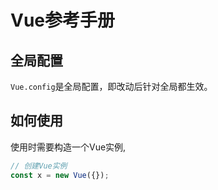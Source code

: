 <!-- omit from toc -->
# Vue参考手册

##  全局配置

`Vue.config`是全局配置，即改动后针对全局都生效。

## 如何使用

使用时需要构造一个Vue实例,

```javascript
// 创建Vue实例
const x = new Vue({});
```